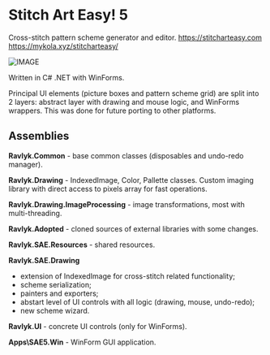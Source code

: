 Stitch Art Easy! 5
==================

Cross-stitch pattern scheme generator and editor.
https://stitcharteasy.com
https://mykola.xyz/stitcharteasy/

![IMAGE](https://mykola.xyz/wp-content/uploads/2020/04/scheme-1024x735.png)

Written in C# .NET with WinForms.

Principal UI elements (picture boxes and pattern scheme grid) are split into 2 layers:
abstract layer with drawing and mouse logic, and WinForms wrappers.
This was done for future porting to other platforms.

## Assemblies

**Ravlyk.Common** - base common classes (disposables and undo-redo manager).

**Ravlyk.Drawing** - IndexedImage, Color, Pallette classes. Custom imaging library with direct access to pixels array for fast operations.

**Ravlyk.Drawing.ImageProcessing** - image transformations, most with multi-threading.

**Ravlyk.Adopted** - cloned sources of external libraries with some changes.

**Ravlyk.SAE.Resources** - shared resources.

**Ravlyk.SAE.Drawing**
 - extension of IndexedImage for cross-stitch related functionality;
 - scheme serialization;
 - painters and exporters;
 - abstart level of UI controls with all logic (drawing, mouse, undo-redo);
 - new scheme wizard.

**Ravlyk.UI** - concrete UI controls (only for WinForms).

**Apps\SAE5.Win** - WinForm GUI application.
